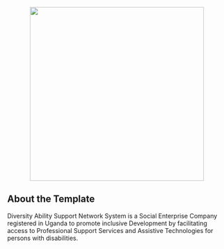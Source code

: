 <p align="center"><a href="https://laravel.com" target="_blank"><img src="https://raw.githubusercontent.com/laravel/art/master/logo-lockup/5%20SVG/2%20CMYK/1%20Full%20Color/laravel-logolockup-cmyk-red.svg" width="400"></a></p>

## About the Template

Diversity Ability Support Network System is a Social Enterprise Company registered in Uganda to promote inclusive Development by facilitating access to Professional Support Services and Assistive Technologies for persons with disabilities.
